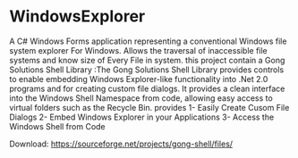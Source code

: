 # WindowsExplorer
A C# Windows Forms application representing a conventional Windows file system explorer For Windows. 
Allows the traversal of inaccessible file systems and know size of Every File in system.
this project contain a Gong Solutions Shell Library :The Gong Solutions Shell Library provides controls to enable embedding Windows Explorer-like functionality into .Net 2.0 programs and for creating custom file dialogs. It provides a clean interface into the Windows Shell Namespace from code, allowing easy access to virtual folders such as the Recycle Bin. provides 
1- Easily Create Cusom File Dialogs
2- Embed Windows Explorer in your Applications
3- Access the Windows Shell from Code

Download: https://sourceforge.net/projects/gong-shell/files/
